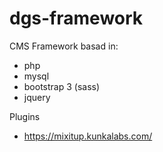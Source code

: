 dgs-framework
=============

CMS Framework basad in:
- php
- mysql
- bootstrap 3 (sass)
- jquery

Plugins
- https://mixitup.kunkalabs.com/

